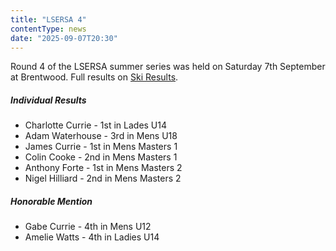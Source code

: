 ```yaml
---
title: "LSERSA 4"
contentType: news
date: "2025-09-07T20:30"
---
```


Round 4 of the LSERSA summer series was held on Saturday 7th September at Brentwood. Full results
on [Ski Results](https://www.skiresults.co.uk/events/1611).

##### Individual Results
* Charlotte Currie - 1st in Lades U14
* Adam Waterhouse - 3rd in Mens U18
* James Currie - 1st in Mens Masters 1
* Colin Cooke - 2nd in Mens Masters 1
* Anthony Forte - 1st in Mens Masters 2
* Nigel Hilliard - 2nd in Mens Masters 2

##### Honorable Mention
* Gabe Currie - 4th in Mens U12
* Amelie Watts - 4th in Ladies U14
